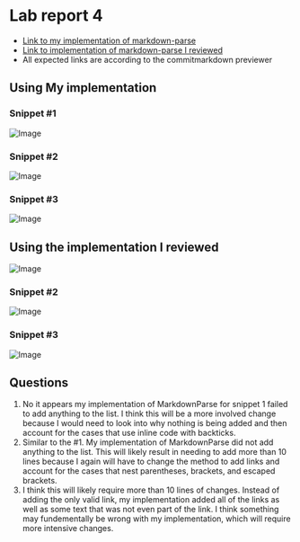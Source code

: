 # Lab report 4
* [Link to my implementation of markdown-parse](https://github.com/SathyaVen/markdown-parser)
* [Link to implementation of markdown-parse I reviewed](https://github.com/httrieu/markdown-parser)
* All expected links are according to the commitmarkdown previewer
## Using My implementation
### Snippet #1
![Image](https://www.linkpicture.com/q/Screen-Shot-2022-05-21-at-1.51.46-PM.png)

### Snippet #2
![Image](https://www.linkpicture.com/q/Screen-Shot-2022-05-21-at-1.55.27-PM.png)

### Snippet #3
![Image](https://www.linkpicture.com/q/Screen-Shot-2022-05-21-at-1.58.45-PM.png)

## Using the implementation I reviewed
![Image](https://www.linkpicture.com/q/Screen-Shot-2022-05-21-at-4.07.24-PM.png)

### Snippet #2
![Image](https://www.linkpicture.com/q/Screen-Shot-2022-05-21-at-4.08.31-PM.png)

### Snippet #3
![Image](https://www.linkpicture.com/q/Screen-Shot-2022-05-21-at-4.10.21-PM.png)

## Questions
1. No it appears my implementation of MarkdownParse for snippet 1 failed to add anything to the list. I think this will be a more involved change because I would need to look into why nothing is being added and then account for the cases that use inline code with backticks.
2. Similar to the #1. My implementation of MarkdownParse did not add anything to the list. This will likely result in needing to add more than 10 lines because I again will have to change the method to add links and account for the cases that nest parentheses, brackets, and escaped brackets.
3. I think this will likely require more than 10 lines of changes. Instead of adding the only valid link, my implementation added all of the links as well as some text that was not even part of the link. I think something may fundementally be wrong with my implementation, which will require more intensive changes.
